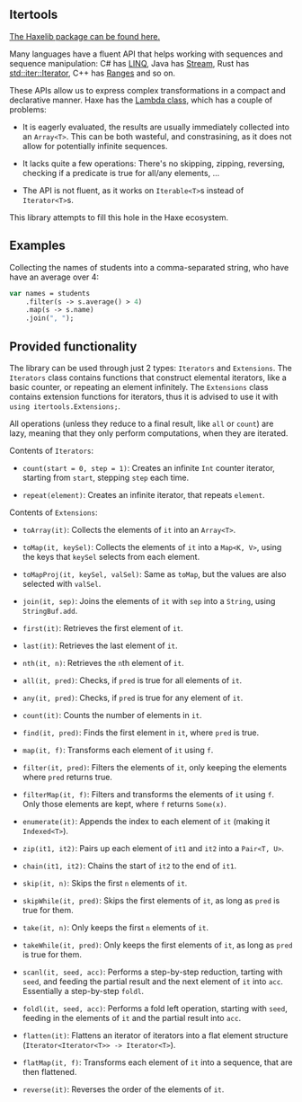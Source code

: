 ## Itertools

[The Haxelib package can be found here.](https://lib.haxe.org/p/itertools/)

Many languages have a fluent API that helps working with sequences and sequence manipulation:
C# has [LINQ](https://docs.microsoft.com/en-us/dotnet/csharp/programming-guide/concepts/linq/),
Java has [Stream](https://docs.oracle.com/javase/8/docs/api/java/util/stream/Stream.html),
Rust has [std::iter::Iterator](https://doc.rust-lang.org/std/iter/trait.Iterator.html),
C++ has [Ranges](https://en.cppreference.com/w/cpp/ranges) and so on.

These APIs allow us to express complex transformations in a compact and declarative
manner. Haxe has the [Lambda class](https://api.haxe.org/Lambda.html), which has a
couple of problems:

 * It is eagerly evaluated, the results are usually immediately collected into an `Array<T>`.
 This can be both wasteful, and constrasining, as it does not allow for potentially infinite sequences.

 * It lacks quite a few operations: There's no skipping, zipping, reversing, checking if a predicate
 is true for all/any elements, ...

 * The API is not fluent, as it works on `Iterable<T>`s instead of `Iterator<T>`s.

This library attempts to fill this hole in the Haxe ecosystem.

## Examples

Collecting the names of students into a comma-separated string, who have have an average
over 4:
```hx
var names = students
    .filter(s -> s.average() > 4)
    .map(s -> s.name)
    .join(", ");
```

## Provided functionality

The library can be used through just 2 types: `Iterators` and `Extensions`.
The `Iterators` class contains functions that construct elemental iterators, like
a basic counter, or repeating an element infinitely. The `Extensions` class contains
extension functions for iterators, thus it is advised to use it with `using itertools.Extensions;`.

All operations (unless they reduce to a final result, like `all` or `count`) are lazy, meaning that they only perform computations, when they are iterated.

Contents of `Iterators`:

 * `count(start = 0, step = 1)`: Creates an infinite `Int` counter iterator,
 starting from `start`, stepping `step` each time.

 * `repeat(element)`: Creates an infinite iterator, that repeats `element`.

Contents of `Extensions`:
 * `toArray(it)`: Collects the elements of `it` into an `Array<T>`.

 * `toMap(it, keySel)`: Collects the elements of `it` into a `Map<K, V>`, using the keys that `keySel` selects from each element.

 * `toMapProj(it, keySel, valSel)`: Same as `toMap`, but the values are also selected with `valSel`.

 * `join(it, sep)`: Joins the elements of `it` with `sep` into a `String`, using `StringBuf.add`.

 * `first(it)`: Retrieves the first element of `it`.

 * `last(it)`: Retrieves the last element of `it`.

 * `nth(it, n)`: Retrieves the `n`th element of `it`.

 * `all(it, pred)`: Checks, if `pred` is true for all elements of `it`.

 * `any(it, pred)`: Checks, if `pred` is true for any element of `it`.

 * `count(it)`: Counts the number of elements in `it`.

 * `find(it, pred)`: Finds the first element in `it`, where `pred` is true.

 * `map(it, f)`: Transforms each element of `it` using `f`.

 * `filter(it, pred)`: Filters the elements of `it`, only keeping the elements where `pred` returns true.

 * `filterMap(it, f)`: Filters and transforms the elements of `it` using `f`. Only those elements are kept, where `f` returns `Some(x)`.

 * `enumerate(it)`: Appends the index to each element of `it` (making it `Indexed<T>`).

 * `zip(it1, it2)`: Pairs up each element of `it1` and `it2` into a `Pair<T, U>`.

 * `chain(it1, it2)`: Chains the start of `it2` to the end of `it1`.

 * `skip(it, n)`: Skips the first `n` elements of `it`.

 * `skipWhile(it, pred)`: Skips the first elements of `it`, as long as `pred` is true for them.

 * `take(it, n)`: Only keeps the first `n` elements of `it`.

 * `takeWhile(it, pred)`: Only keeps the first elements of `it`, as long as `pred` is true for them.

 * `scanl(it, seed, acc)`: Performs a step-by-step reduction, tarting with `seed`, and feeding the partial result and the next element of `it` into `acc`. Essentially a step-by-step `foldl`.

 * `foldl(it, seed, acc)`: Performs a fold left operation, starting with `seed`, feeding in the elements of `it` and the partial result into `acc`.

 * `flatten(it)`: Flattens an iterator of iterators into a flat element structure (`Iterator<Iterator<T>> -> Iterator<T>`).

 * `flatMap(it, f)`: Transforms each element of `it` into a sequence, that are then flattened.

 * `reverse(it)`: Reverses the order of the elements of `it`.
